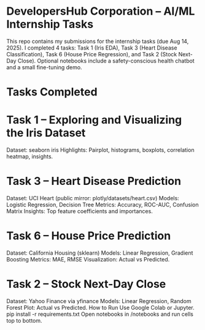 # DevelopersHub Corporation – AI/ML Internship Tasks
This repo contains my submissions for the internship tasks (due Aug 14, 2025). I completed 4 tasks: Task 1 (Iris EDA), Task 3 (Heart Disease Classification), Task 6 (House Price Regression), and Task 2 (Stock Next-Day Close). Optional notebooks include a safety-conscious health chatbot and a small fine-tuning demo.

# Tasks Completed
# Task 1 – Exploring and Visualizing the Iris Dataset
Dataset: seaborn iris
Highlights: Pairplot, histograms, boxplots, correlation heatmap, insights.
# Task 3 – Heart Disease Prediction
Dataset: UCI Heart (public mirror: plotly/datasets/heart.csv)
Models: Logistic Regression, Decision Tree
Metrics: Accuracy, ROC-AUC, Confusion Matrix
Insights: Top feature coefficients and importances.
# Task 6 – House Price Prediction
Dataset: California Housing (sklearn)
Models: Linear Regression, Gradient Boosting
Metrics: MAE, RMSE
Visualization: Actual vs Predicted.
# Task 2 – Stock Next-Day Close
Dataset: Yahoo Finance via yfinance
Models: Linear Regression, Random Forest
Plot: Actual vs Predicted.
How to Run
Use Google Colab or Jupyter.
pip install -r requirements.txt
Open notebooks in /notebooks and run cells top to bottom.
